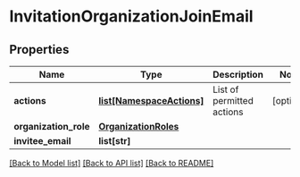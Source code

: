 # InvitationOrganizationJoinEmail

## Properties
Name | Type | Description | Notes
------------ | ------------- | ------------- | -------------
**actions** | [**list[NamespaceActions]**](NamespaceActions.md) | List of permitted actions | [optional] 
**organization_role** | [**OrganizationRoles**](OrganizationRoles.md) |  | 
**invitee_email** | **list[str]** |  | 

[[Back to Model list]](../README.md#documentation-for-models) [[Back to API list]](../README.md#documentation-for-api-endpoints) [[Back to README]](../README.md)



